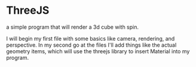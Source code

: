 # ThreeJS
a simple program that will render a 3d cube with spin. 

I will begin my first file with some basics like camera, rendering, and perspective. 
In my second go at the files I'll add things like the actual geometry items, which will use the threejs library to insert Material into my program. 


